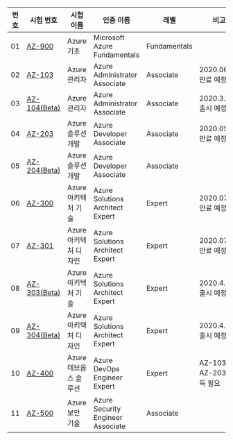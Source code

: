 | 번호 | 시험 번호 | 시험 이름 | 인증 이름 | 레벨 | 비고 |
| --- | --- | --- | --- | --- | --- |
| 01 | [AZ-900](https://docs.microsoft.com/ko-kr/learn/certifications/exams/az-900) | Azure 기초 | Microsoft Azure Fundamentals | Fundamentals | |
| 02 | [AZ-103](https://docs.microsoft.com/ko-kr/learn/certifications/exams/az-103) | Azure 관리자 | Azure Administrator Associate | Associate | 2020.06.30 만료 예정|
| 03 | [AZ-104(Beta)](https://docs.microsoft.com/ko-kr/learn/certifications/exams/az-104) | Azure 관리자 | Azure Administrator Associate | Associate | 2020.3.31 출시 예정 |
| 04 | [AZ-203](https://docs.microsoft.com/ko-kr/learn/certifications/exams/az-203) | Azure 솔루션 개발 | Azure Developer Associate | Associate | 2020.05.31 만료 예정 |
| 05 | [AZ-204(Beta)](https://docs.microsoft.com/ko-kr/learn/certifications/exams/az-204) | Azure 솔루션 개발 | Azure Developer Associate | Associate | |
| 06 | [AZ-300](https://docs.microsoft.com/ko-kr/learn/certifications/exams/az-204) | Azure 아키텍처 기술 | Azure Solutions Architect Expert | Expert | 2020.07.28 만료 예정 |
| 07 | [AZ-301](https://docs.microsoft.com/ko-kr/learn/certifications/exams/az-301) | Azure 아키텍처 디자인 | Azure Solutions Architect Expert | Expert | 2020.07.28 만료 예정 |
| 08 | [AZ-303(Beta)](https://docs.microsoft.com/ko-kr/learn/certifications/exams/az-303) | Azure 아키텍처 기술 | Azure Solutions Architect Expert | Expert | 2020.4.28 출시 예정 |
| 09 | [AZ-304(Beta)](https://docs.microsoft.com/ko-kr/learn/certifications/exams/az-304) | Azure 아키텍처 디자인 | Azure Solutions Architect Expert | Expert | 2020.4.28 출시 예정 |
| 10 | [AZ-400](https://docs.microsoft.com/en-us/learn/certifications/exams/az-400) | Azure 데브옵스 솔루션 | Azure DevOps Engineer Expert | Expert | AZ-103 or AZ-203 취득 필요 |
| 11 | [AZ-500](https://docs.microsoft.com/ko-kr/learn/certifications/exams/az-500) | Azure 보안 기술 | Azure Security Engineer Associate | Associate | |
